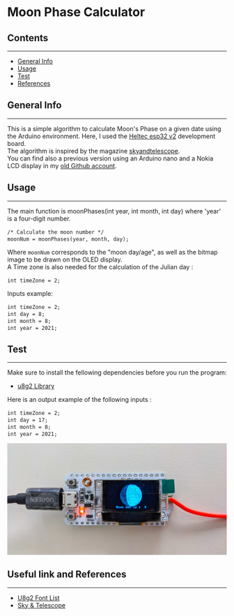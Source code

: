 # Moon Phase Calculator

## Contents
***
- [General Info](#general-info)
- [Usage](#usage)
- [Test](#test)
- [References](#useful-link-and-references)






## General Info
***
This is a simple algorithm to calculate Moon's Phase on a given date using the Arduino environment. Here, I used the [Heltec esp32 v2](https://heltec.org/project/wifi-lora-32/) development board.   
The algorithm is inspired by the magazine [skyandtelescope](https://skyandtelescope.org/wp-content/plugins/observing-tools/moonphase/moon.html).   
You can find also a previous version using an Arduino nano and a Nokia LCD display in my [old Github account](https://github.com/TorLab/MoonPhaseCalculation).

## Usage
***
The main function is moonPhases(int year, int month, int day) where 'year' is a four-digit number.
```
/* Calculate the moon number */
moonNum = moonPhases(year, month, day);
```
Where ``moonNum`` corresponds to the "moon day/age", as well as the bitmap image to be drawn on the OLED display.   
A Time zone is also needed for the calculation of the Julian day : 
```
int timeZone = 2;
```

Inputs example:

```
int timeZone = 2;
int day = 8;
int month = 8;
int year = 2021;
```


## Test
***
Make sure to install the fellowing dependencies before you run the program:
* [u8g2 Library](https://github.com/olikraus/u8g2/wiki)   

Here is an output example of the following inputs :
```
int timeZone = 2;
int day = 17;
int month = 8;
int year = 2021;
```

![Image text](./images/Test_Moon_Phase.jpg)



## Useful link and References
***

- [U8g2 Font List](https://github.com/olikraus/u8g2/wiki/fntlist8#5-pixel-height)
- [Sky & Telescope](https://skyandtelescope.org/wp-content/plugins/observing-tools/moonphase/moon.html)
